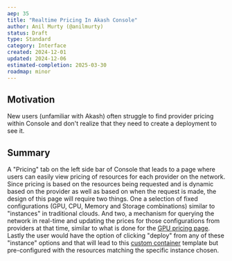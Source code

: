 ```yaml
---
aep: 35
title: "Realtime Pricing In Akash Console"
author: Anil Murty (@anilmurty)
status: Draft
type: Standard
category: Interface
created: 2024-12-01
updated: 2024-12-06
estimated-completion: 2025-03-30
roadmap: minor
---
```


## Motivation

New users (unfamiliar with Akash) often struggle to find provider pricing within Console and don't realize that they need to create a deployment to see it.

## Summary

A "Pricing" tab on the left side bar of Console that leads to a page where users can easily view pricing of resources for each provider on the network. Since pricing is based on the resources being requested and is dynamic based on the provider as well as based on when the request is made, the design of this page will require two things. One a selection of fixed configurations (GPU, CPU, Memory and Storage combinations) similar to "instances" in traditional clouds. And two, a mechanism for querying the network in real-time and updating the prices for those configurations from providers at that time, similar to what is done for the [GPU pricing page](https://akash.network/gpus/). Lastly the user would have the option of clicking "deploy" from any of these "instance" options and that will lead to this [custom container](https://console.akash.network/new-deployment?step=edit-deployment) template but pre-configured with the resources matching the specific instance chosen.
